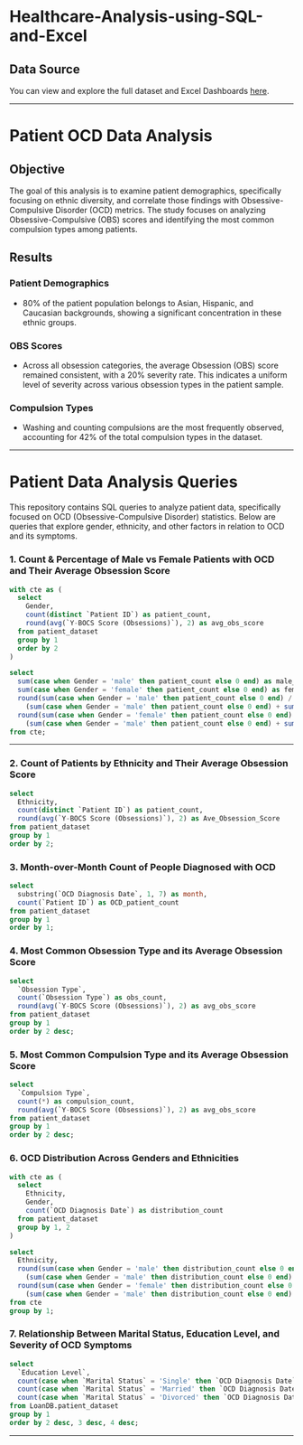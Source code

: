 # Healthcare-Analysis-using-SQL-and-Excel
## Data Source

You can view and explore the full dataset and Excel Dashboards [here](https://docs.google.com/spreadsheets/d/15EbzjIWRCdHhHCy8iXfvdUHO7ONW65PiNuOQ1Gmy6Es/edit?gid=327695820#gid=327695820).

---

# Patient OCD Data Analysis

## Objective

The goal of this analysis is to examine patient demographics, specifically focusing on ethnic diversity, and correlate those findings with Obsessive-Compulsive Disorder (OCD) metrics. The study focuses on analyzing Obsessive-Compulsive (OBS) scores and identifying the most common compulsion types among patients.

## Results

### Patient Demographics
- 80% of the patient population belongs to Asian, Hispanic, and Caucasian backgrounds, showing a significant concentration in these ethnic groups.

### OBS Scores
- Across all obsession categories, the average Obsession (OBS) score remained consistent, with a 20% severity rate. This indicates a uniform level of severity across various obsession types in the patient sample.

### Compulsion Types
- Washing and counting compulsions are the most frequently observed, accounting for 42% of the total compulsion types in the dataset.

---

# Patient Data Analysis Queries

This repository contains SQL queries to analyze patient data, specifically focused on OCD (Obsessive-Compulsive Disorder) statistics. Below are queries that explore gender, ethnicity, and other factors in relation to OCD and its symptoms.

### 1. Count & Percentage of Male vs Female Patients with OCD and Their Average Obsession Score
```sql
with cte as (
  select
    Gender,
    count(distinct `Patient ID`) as patient_count,
    round(avg(`Y-BOCS Score (Obsessions)`), 2) as avg_obs_score
  from patient_dataset
  group by 1
  order by 2
)

select
  sum(case when Gender = 'male' then patient_count else 0 end) as male_count,
  sum(case when Gender = 'female' then patient_count else 0 end) as female_count,
  round(sum(case when Gender = 'male' then patient_count else 0 end) /
    (sum(case when Gender = 'male' then patient_count else 0 end) + sum(case when Gender = 'female' then patient_count else 0 end)) * 100, 2) as male_percentage,
  round(sum(case when Gender = 'female' then patient_count else 0 end) /
    (sum(case when Gender = 'male' then patient_count else 0 end) + sum(case when Gender = 'female' then patient_count else 0 end)) * 100, 2) as female_percentage
from cte;
```


 
---
### 2. Count of Patients by Ethnicity and Their Average Obsession Score
```sql
select
  Ethnicity,
  count(distinct `Patient ID`) as patient_count,
  round(avg(`Y-BOCS Score (Obsessions)`), 2) as Ave_Obsession_Score
from patient_dataset
group by 1
order by 2;
```

### 3. Month-over-Month Count of People Diagnosed with OCD
```sql
select
  substring(`OCD Diagnosis Date`, 1, 7) as month,
  count(`Patient ID`) as OCD_patient_count
from patient_dataset
group by 1
order by 1;
```

### 4. Most Common Obsession Type and its Average Obsession Score
```sql
select
  `Obsession Type`,
  count(`Obsession Type`) as obs_count,
  round(avg(`Y-BOCS Score (Obsessions)`), 2) as avg_obs_score
from patient_dataset
group by 1
order by 2 desc;
```

### 5. Most Common Compulsion Type and its Average Obsession Score
```sql
select
  `Compulsion Type`,
  count(*) as compulsion_count,
  round(avg(`Y-BOCS Score (Obsessions)`), 2) as avg_obs_score
from patient_dataset
group by 1
order by 2 desc;
```

### 6. OCD Distribution Across Genders and Ethnicities
```sql
with cte as (
  select
    Ethnicity,
    Gender,
    count(`OCD Diagnosis Date`) as distribution_count
  from patient_dataset
  group by 1, 2
)

select
  Ethnicity,
  round(sum(case when Gender = 'male' then distribution_count else 0 end) /
    (sum(case when Gender = 'male' then distribution_count else 0 end) + sum(case when Gender = 'female' then distribution_count else 0 end)) * 100, 2) as male_percentage,
  round(sum(case when Gender = 'female' then distribution_count else 0 end) /
    (sum(case when Gender = 'male' then distribution_count else 0 end) + sum(case when Gender = 'female' then distribution_count else 0 end)) * 100, 2) as female_percentage
from cte
group by 1;
```

### 7. Relationship Between Marital Status, Education Level, and Severity of OCD Symptoms
```sql
select
  `Education Level`,
  count(case when `Marital Status` = 'Single' then `OCD Diagnosis Date` else null end) as Single,
  count(case when `Marital Status` = 'Married' then `OCD Diagnosis Date` else null end) as Married,
  count(case when `Marital Status` = 'Divorced' then `OCD Diagnosis Date` else null end) as Divorced
from LoanDB.patient_dataset
group by 1
order by 2 desc, 3 desc, 4 desc;
```

---
